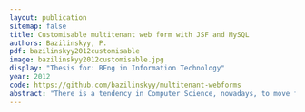 ```yaml
---
layout: publication
sitemap: false
title: Customisable multitenant web form with JSF and MySQL
authors: Bazilinskyy, P.
pdf: bazilinskyy2012customisable
image: bazilinskyy2012customisable.jpg
display: "Thesis for: BEng in Information Technology"
year: 2012
code: https://github.com/bazilinskyy/multitenant-webforms
abstract: "There is a tendency in Computer Science, nowadays, to move from single-user instances of application to web-based programs. With improvements in Information Technology and Computer Science fields of science it is possible nowadays to conduct business operations from within Internet. Thousands or in some cases millions of sheets of paper and man-hours of work can now be substituted by a single web form connected to a database on a certain website. In recent years a number of new technologies have been introduced to improve usability of Internet applications. It is now possible to create a multitenant piece of software that runs as one instance but serves different users. Nowadays, web forms, that are created for commercial purposes are normally not customisable and lack a possibility to adjust interface in order to suit needs of a particular client. Making multitenant web forms customisable is one of the most highly prioritised tasks for a number of companies that are working in the field of Internet. The aim of the study was to investigate means of creating a fully-functioning and customisable web form that is intended to be run on a server as a single instance. Through methods of user- specific configurations a test case was created that is able to serve a number of clients, giving each one a set of desired features. Before starting this work a following research question was raised: “How to develop the most optimised and the most versatile multitenant web form using JSF and MySQL?”. Also, working on this study makes an attempt to answer this question by doing a theoretical research first and then developing a working product that could be used on a market. A part of the study that focuses on development of the test case application is present in the study. Difficulties and issues that are faced while working multitenant cloud-enabled applications are outlined. Listings of programming code are given as examples where they are essential for understanding of the technical aspects of the research. Additionally, different stages of testing are described to outline strengths and weaknesses of the final product."
---
```

